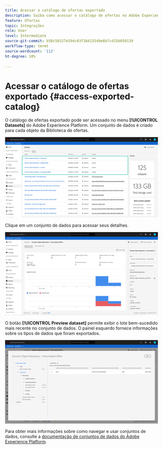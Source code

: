 ```yaml
---
title: Acessar o catálogo de ofertas exportado
description: Saiba como acessar o catálogo de ofertas no Adobe Experience Platform depois que ele for exportado.
feature: Ofertas
topic: Integrações
role: User
level: Intermediate
source-git-commit: b58c5b527e594c03f3b415549e6b7cd15b050139
workflow-type: tm+mt
source-wordcount: '112'
ht-degree: 10%

---
```


# Acessar o catálogo de ofertas exportado {#access-exported-catalog}

O catálogo de ofertas exportado pode ser acessado no menu **[!UICONTROL Datasets]** do Adobe Experience Platform. Um conjunto de dados é criado para cada objeto da Biblioteca de ofertas.

![](../../assets/datasets-list.png)

Clique em um conjunto de dados para acessar seus detalhes.

![](../../assets/dataset-activity.png)

O botão **[!UICONTROL Preview dataset]** permite exibir o lote bem-sucedido mais recente no conjunto de dados. O painel esquerdo fornece informações sobre os tipos de dados que foram exportados.

![](../../assets/dataset-preview.png)

Para obter mais informações sobre como navegar e usar conjuntos de dados, consulte a [documentação de conjuntos de dados do Adobe Experience Platform](https://experienceleague.adobe.com/docs/experience-platform/catalog/datasets/user-guide.html?lang=en#getting-started).
